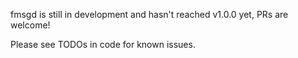 fmsgd is still in development and hasn't reached v1.0.0 yet, PRs are welcome!

Please see TODOs in code for known issues.
